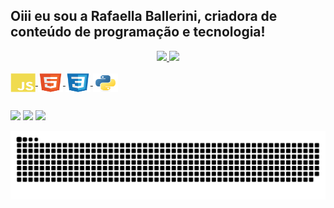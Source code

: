 ## Oiii eu sou a Rafaella Ballerini, criadora de conteúdo de programação e tecnologia!
<div align="center">
  <a href="https://github.com/rafaballerini">
  <img height="180em" src="https://github-readme-stats.vercel.app/api?username=rafaballerini&show_icons=true&theme=dracula&include_all_commits=true&count_private=true"/>
  <img height="180em" src="https://github-readme-stats.vercel.app/api/top-langs/?username=rafaballerini&layout=compact&langs_count=7&theme=dracula"/>
</div>

<div style="display: inline_block"><br>
  <img align="center" alt="Rafa-Js" height="30" width="40" src="https://raw.githubusercontent.com/devicons/devicon/master/icons/javascript/javascript-plain.svg">
  <img align="center" alt="Rafa-HTML" height="30" width="40" src="https://raw.githubusercontent.com/devicons/devicon/master/icons/html5/html5-original.svg">
  <img align="center" alt="Rafa-CSS" height="30" width="40" src="https://raw.githubusercontent.com/devicons/devicon/master/icons/css3/css3-original.svg">
  <img align="center" alt="Rafa-Python" height="30" width="40" src="https://raw.githubusercontent.com/devicons/devicon/master/icons/python/python-original.svg">
</div>
  
  ##
  
<div> 
  <a href="https://instagram.com/offzeel" target="_blank"><img src="https://img.shields.io/badge/-Instagram-%23E4405F?style=for-the-badge&logo=instagram&logoColor=white" target="_blank"></a>
  <a href = "mailto:luisfs.jr@gmail.com"><img src="https://img.shields.io/badge/-Gmail-%23333?style=for-the-badge&logo=gmail&logoColor=white" target="_blank"></a>
  <a href="https://www.linkedin.com/in/luis-fernando-73b192207/" target="_blank"><img src="https://img.shields.io/badge/-LinkedIn-%230077B5?style=for-the-badge&logo=linkedin&logoColor=white" target="_blank"></a> 
  
  
  ![Snake animation](https://github.com/LuisFsJr/LuisFsJr/blob/output/github-contribution-grid-snake.svg)
</div>
